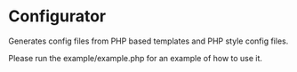 Configurator
============

Generates config files from PHP based templates and PHP style config files.



Please run the example/example.php for an example of how to use it.